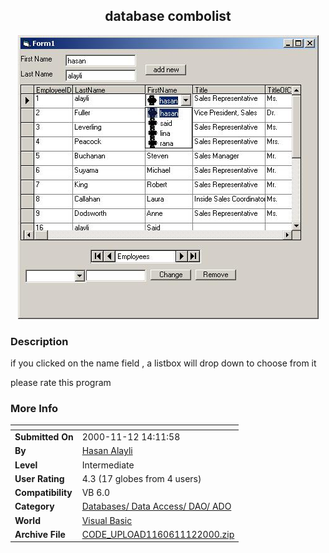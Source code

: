 ﻿<div align="center">

## database combolist

<img src="PIC200011127321502.jpg">
</div>

### Description

if you clicked on the name field , a listbox will drop down to choose from it

please rate this program
 
### More Info
 


<span>             |<span>
---                |---
**Submitted On**   |2000-11-12 14:11:58
**By**             |[Hasan Alayli](https://github.com/Planet-Source-Code/PSCIndex/blob/master/ByAuthor/hasan-alayli.md)
**Level**          |Intermediate
**User Rating**    |4.3 (17 globes from 4 users)
**Compatibility**  |VB 6\.0
**Category**       |[Databases/ Data Access/ DAO/ ADO](https://github.com/Planet-Source-Code/PSCIndex/blob/master/ByCategory/databases-data-access-dao-ado__1-6.md)
**World**          |[Visual Basic](https://github.com/Planet-Source-Code/PSCIndex/blob/master/ByWorld/visual-basic.md)
**Archive File**   |[CODE\_UPLOAD1160611122000\.zip](https://github.com/Planet-Source-Code/hasan-alayli-database-combolist__1-12728/archive/master.zip)








